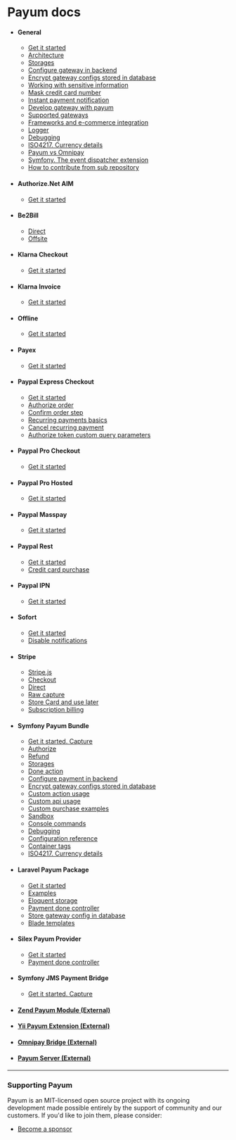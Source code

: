 # Payum docs

* #### General
  * [Get it started](get-it-started.md)
  * [Architecture](the-architecture.md)
  * [Storages](storages.md)
  * [Configure gateway in backend](configure-gateway-in-backend.md)
  * [Encrypt gateway configs stored in database](encrypt-gateway-configs-stored-in-database.md)
  * [Working with sensitive information](working-with-sensitive-information.md)
  * [Mask credit card number](mask-credit-card-number.md)
  * [Instant payment notification](instant-payment-notification.md)
  * [Develop gateway with payum](develop-gateway-with-payum.md)
  * [Supported gateways](supported-gateways.md)
  * [Frameworks and e-commerce integration](frameworks-and-e-commerce-integration.md)
  * [Logger](logger.md)
  * [Debugging](debugging.md)
  * [ISO4217. Currency details](iso4217-or-currency-details.md)
  * [Payum vs Omnipay](payum-vs-omnipay.md)
  * [Symfony. The event dispatcher extension](event-dispatcher.md)
  * [How to contribute from sub repository](how-to-contribute-from-subrepository.md)
* #### Authorize.Net AIM
  * [Get it started](authorize-net/aim/get-it-started.md)
* #### Be2Bill
  * [Direct](be2bill/direct.md)
  * [Offsite](be2bill/offsite.md)
* #### Klarna Checkout
  * [Get it started](klarna/checkout/get-it-started.md)
* #### Klarna Invoice
  * [Get it started](klarna/invoice/get-it-started.md)
* #### Offline
  * [Get it started](offline/get-it-started.md)
* #### Payex
  * [Get it started](payex/get-it-started.md)
* #### Paypal Express Checkout
  * [Get it started](paypal/express-checkout/get-it-started.md)
  * [Authorize order](paypal/express-checkout/authorize-order.md)
  * [Confirm order step](paypal/express-checkout/confirm-order-step.md)
  * [Recurring payments basics](paypal/express-checkout/recurring-payments-basics.md)
  * [Cancel recurring payment](paypal/express-checkout/cancel-recurring-payment.md)
  * [Authorize token custom query parameters](paypal/express-checkout/authorize-token-custom-query-parameters.md)
* #### Paypal Pro Checkout
  * [Get it started](paypal/pro-checkout/get-it-started.md)
* #### Paypal Pro Hosted
  * [Get it started](paypal/pro-hosted/get-it-started.md)
* #### Paypal Masspay
  * [Get it started](paypal/masspay/get-it-started.md)
* #### Paypal Rest
  * [Get it started](paypal/rest/get-it-started.md)
  * [Credit card purchase](paypal/rest/credit-card-purchase.md)
* #### Paypal IPN
  * [Get it started](paypal/ipn/get-it-started.md)
* #### Sofort
  * [Get it started](sofort/get-it-started.md)
  * [Disable notifications](sofort/disable-notifications.md)
* #### Stripe
  * [Stripe.js](stripe/js.md)
  * [Checkout](stripe/checkout.md)
  * [Direct](stripe/direct.md)
  * [Raw capture](stripe/raw-capture.md)
  * [Store Card and use later](stripe/store-card-and-use-later.md)
  * [Subscription billing](stripe/subscription-billing.md)
* #### Symfony Payum Bundle
  * [Get it started. Capture](symfony/get-it-started.md)
  * [Authorize](symfony/authorize.md)
  * [Refund](symfony/refund.md)
  * [Storages](symfony/storages.md)
  * [Done action](symfony/purchase-done-action.md)
  * [Configure payment in backend](symfony/configure-payment-in-backend.md)
  * [Encrypt gateway configs stored in database](symfony/encrypt-gateway-configs-stored-in-database.md)
  * [Custom action usage](symfony/custom-action-usage.md)
  * [Custom api usage](symfony/custom-api-usage.md)
  * [Custom purchase examples](symfony/custom-purchase-examples.md)
  * [Sandbox](symfony/sandbox.md)
  * [Console commands](symfony/console-commands.md)
  * [Debugging](symfony/debugging.md)
  * [Configuration reference](symfony/configuration-reference.md)
  * [Container tags](symfony/container-tags.md)
  * [ISO4217. Currency details](symfony/iso4217-or-currency-details.md)
* #### Laravel Payum Package
  * [Get it started](laravel/get-it-started.md)
  * [Examples](laravel/examples.md)
  * [Eloquent storage](laravel/eloquent-storage.md)
  * [Payment done controller](laravel/payment-done-controller.md)
  * [Store gateway config in database](laravel/store-gateway-config-in-database.md)
  * [Blade templates](laravel/blade-templating.md)
* #### Silex Payum Provider
  * [Get it started](silex/get-it-started.md)
  * [Payment done controller](silex/payment-done-controller.md)
* #### Symfony JMS Payment Bridge
  * [Get it started. Capture](jms-payment-bridge/get-it-started.md)
* #### [Zend Payum Module (External)](https://github.com/Payum/PayumModule)
* #### [Yii Payum Extension (External)](https://github.com/Payum/PayumYiiExtension)
* #### [Omnipay Bridge (External)](https://github.com/Payum/OmnipayBridge)
* #### [Payum Server (External)](https://github.com/Payum/PayumServer)

***

### Supporting Payum

Payum is an MIT-licensed open source project with its ongoing development made possible entirely by the support of community and our customers. If you'd like to join them, please consider:

* [Become a sponsor](https://github.com/sponsors/Payum)

